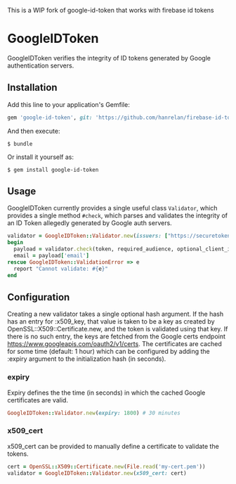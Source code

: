 This is a WIP fork of google-id-token that works with firebase id tokens

# GoogleIDToken

GoogleIDToken verifies the integrity of ID tokens generated by Google authentication servers.

## Installation

Add this line to your application's Gemfile:

```ruby
gem 'google-id-token', git: 'https://github.com/hanrelan/firebase-id-token'
```

And then execute:

    $ bundle

Or install it yourself as:

    $ gem install google-id-token

## Usage

GoogleIDToken currently provides a single useful class `Validator`, which provides a single method `#check`, which parses and validates the integrity of an ID Token allegedly generated by Google auth servers.

```ruby
validator = GoogleIDToken::Validator.new(issuers: ["https://securetoken.google.com/<projectId>"]) # where projectId is your firebase project id
begin
  payload = validator.check(token, required_audience, optional_client_id)
  email = payload['email']
rescue GoogleIDToken::ValidationError => e
  report "Cannot validate: #{e}"
end
```

## Configuration

Creating a new validator takes a single optional hash argument. If the hash has an entry for :x509_key, that value is taken to be a key as created by OpenSSL::X509::Certificate.new, and the token is validated using that key. If there is no such entry, the keys are fetched from the Google certs endpoint https://www.googleapis.com/oauth2/v1/certs. The certificates are cached for some time (default: 1 hour) which can be configured by adding the :expiry argument to the initialization hash (in seconds).

### expiry

Expiry defines the the time (in seconds) in which the cached Google certificates are valid.

```ruby
GoogleIDToken::Validator.new(expiry: 1800) # 30 minutes
```

### x509_cert

x509_cert can be provided to manually define a certificate to validate the tokens.

```ruby
cert = OpenSSL::X509::Certificate.new(File.read('my-cert.pem'))
validator = GoogleIDToken::Validator.new(x509_cert: cert)
```
